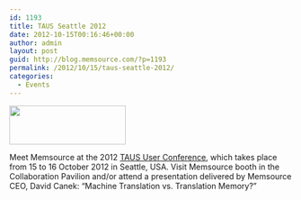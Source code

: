 ```yaml
---
id: 1193
title: TAUS Seattle 2012
date: 2012-10-15T00:16:46+00:00
author: admin
layout: post
guid: http://blog.memsource.com/?p=1193
permalink: /2012/10/15/taus-seattle-2012/
categories:
  - Events
---
```

[<img class=" size-full wp-image-1194 alignleft" title="taus-user-conference" src="/wp-content/uploads/2012/10/taus-user-conference.png" alt="" width="207" height="69" />](http://www.translationautomation.com/conferences/taus-user-conference-2012)

Meet Memsource at the 2012 [TAUS User Conference](http://www.translationautomation.com/conferences/taus-user-conference-2012), which takes place from 15 to 16 October 2012 in Seattle, USA. Visit Memsource booth in the Collaboration Pavilion and/or attend a presentation delivered by Memsource CEO, David Canek: &#8220;Machine Translation vs. Translation Memory?&#8221;<!--more-->